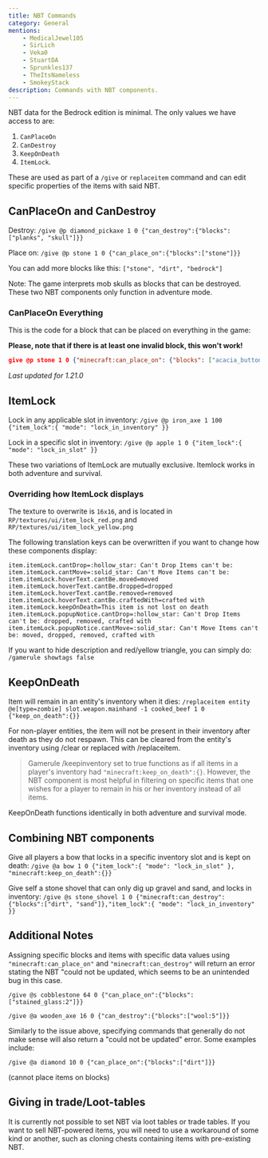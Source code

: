 ```yaml
---
title: NBT Commands
category: General
mentions:
    - MedicalJewel105
    - SirLich
    - Veka0
    - StuartDA
    - Sprunkles137
    - TheItsNameless
    - SmokeyStack
description: Commands with NBT components.
---
```


NBT data for the Bedrock edition is minimal. The only values we have access to are:

1. `CanPlaceOn`
2. `CanDestroy`
3. `KeepOnDeath`
4. `ItemLock`.

These are used as part of a `/give` or `replaceitem` command and can edit specific properties of the items with said NBT.

## CanPlaceOn and CanDestroy

Destroy: `/give @p diamond_pickaxe 1 0 {"can_destroy":{"blocks":["planks", "skull"]}}`

Place on: `/give @p stone 1 0 {"can_place_on":{"blocks":["stone"]}}`

You can add more blocks like this: `["stone", "dirt", "bedrock"]`

Note: The game interprets mob skulls as blocks that can be destroyed. These two NBT components only function in adventure mode.

### CanPlaceOn Everything

This is the code for a block that can be placed on everything in the game:

**Please, note that if there is at least one invalid block, this won't work!**

<!-- page_dumper_start -->
<CodeHeader></CodeHeader>

```json
give @p stone 1 0 {"minecraft:can_place_on": {"blocks": ["acacia_button", "acacia_door", "acacia_double_slab", "acacia_fence", "acacia_fence_gate", "acacia_hanging_sign", "acacia_leaves", "acacia_log", "acacia_pressure_plate", "acacia_sapling", "acacia_slab", "acacia_stairs", "acacia_standing_sign", "acacia_trapdoor", "acacia_wall_sign", "acacia_wood", "activator_rail", "air", "allium", "allow", "amethyst_block", "amethyst_cluster", "ancient_debris", "andesite_stairs", "anvil", "azalea", "azalea_leaves", "azalea_leaves_flowered", "azure_bluet", "bamboo", "bamboo_block", "bamboo_button", "bamboo_door", "bamboo_double_slab", "bamboo_fence", "bamboo_fence_gate", "bamboo_hanging_sign", "bamboo_mosaic", "bamboo_mosaic_double_slab", "bamboo_mosaic_slab", "bamboo_mosaic_stairs", "bamboo_planks", "bamboo_pressure_plate", "bamboo_sapling", "bamboo_slab", "bamboo_stairs", "bamboo_standing_sign", "bamboo_trapdoor", "bamboo_wall_sign", "barrel", "barrier", "basalt", "beacon", "bed", "bedrock", "bee_nest", "beehive", "beetroot", "bell", "big_dripleaf", "birch_button", "birch_door", "birch_double_slab", "birch_fence", "birch_fence_gate", "birch_hanging_sign", "birch_leaves", "birch_log", "birch_pressure_plate", "birch_sapling", "birch_slab", "birch_stairs", "birch_standing_sign", "birch_trapdoor", "birch_wall_sign", "birch_wood", "black_candle", "black_candle_cake", "black_carpet", "black_concrete", "black_concrete_powder", "black_glazed_terracotta", "black_shulker_box", "black_stained_glass", "black_stained_glass_pane", "black_terracotta", "black_wool", "blackstone", "blackstone_double_slab", "blackstone_slab", "blackstone_stairs", "blackstone_wall", "blast_furnace", "blue_candle", "blue_candle_cake", "blue_carpet", "blue_concrete", "blue_concrete_powder", "blue_glazed_terracotta", "blue_ice", "blue_orchid", "blue_shulker_box", "blue_stained_glass", "blue_stained_glass_pane", "blue_terracotta", "blue_wool", "bone_block", "bookshelf", "border_block", "brain_coral", "brain_coral_block", "brain_coral_fan", "brewing_stand", "brick_block", "brick_slab", "brick_stairs", "brown_candle", "brown_candle_cake", "brown_carpet", "brown_concrete", "brown_concrete_powder", "brown_glazed_terracotta", "brown_mushroom", "brown_mushroom_block", "brown_shulker_box", "brown_stained_glass", "brown_stained_glass_pane", "brown_terracotta", "brown_wool", "bubble_column", "bubble_coral", "bubble_coral_block", "bubble_coral_fan", "budding_amethyst", "cactus", "cake", "calcite", "calibrated_sculk_sensor", "camera", "campfire", "candle", "candle_cake", "carpet", "carrots", "cartography_table", "carved_pumpkin", "cauldron", "cave_vines", "cave_vines_body_with_berries", "cave_vines_head_with_berries", "chain", "chain_command_block", "cherry_button", "cherry_door", "cherry_double_slab", "cherry_fence", "cherry_fence_gate", "cherry_hanging_sign", "cherry_leaves", "cherry_log", "cherry_planks", "cherry_pressure_plate", "cherry_sapling", "cherry_slab", "cherry_stairs", "cherry_standing_sign", "cherry_trapdoor", "cherry_wall_sign", "cherry_wood", "chest", "chiseled_bookshelf", "chiseled_copper", "chiseled_deepslate", "chiseled_nether_bricks", "chiseled_polished_blackstone", "chiseled_tuff", "chiseled_tuff_bricks", "chorus_flower", "chorus_plant", "clay", "coal_block", "coal_ore", "cobbled_deepslate", "cobbled_deepslate_double_slab", "cobbled_deepslate_slab", "cobbled_deepslate_stairs", "cobbled_deepslate_wall", "cobblestone", "cobblestone_slab", "cobblestone_wall", "cocoa", "command_block", "composter", "concrete", "concretePowder", "conduit", "copper_block", "copper_bulb", "copper_door", "copper_grate", "copper_ore", "copper_trapdoor", "coral", "coral_block", "coral_fan", "coral_fan_dead", "coral_fan_hang", "coral_fan_hang2", "coral_fan_hang3", "cornflower", "cracked_deepslate_bricks", "cracked_deepslate_tiles", "cracked_nether_bricks", "cracked_polished_blackstone_bricks", "crafter", "crafting_table", "crimson_button", "crimson_door", "crimson_double_slab", "crimson_fence", "crimson_fence_gate", "crimson_fungus", "crimson_hanging_sign", "crimson_hyphae", "crimson_nylium", "crimson_planks", "crimson_pressure_plate", "crimson_roots", "crimson_slab", "crimson_stairs", "crimson_standing_sign", "crimson_stem", "crimson_trapdoor", "crimson_wall_sign", "crying_obsidian", "cut_copper", "cut_copper_slab", "cut_copper_stairs", "cyan_candle", "cyan_candle_cake", "cyan_carpet", "cyan_concrete", "cyan_concrete_powder", "cyan_glazed_terracotta", "cyan_shulker_box", "cyan_stained_glass", "cyan_stained_glass_pane", "cyan_terracotta", "cyan_wool", "dark_oak_button", "dark_oak_door", "dark_oak_double_slab", "dark_oak_fence", "dark_oak_fence_gate", "dark_oak_hanging_sign", "dark_oak_leaves", "dark_oak_log", "dark_oak_pressure_plate", "dark_oak_sapling", "dark_oak_slab", "dark_oak_stairs", "dark_oak_trapdoor", "dark_oak_wood", "dark_prismarine_stairs", "darkoak_standing_sign", "darkoak_wall_sign", "daylight_detector", "daylight_detector_inverted", "dead_brain_coral", "dead_brain_coral_block", "dead_brain_coral_fan", "dead_bubble_coral", "dead_bubble_coral_block", "dead_bubble_coral_fan", "dead_fire_coral", "dead_fire_coral_block", "dead_fire_coral_fan", "dead_horn_coral", "dead_horn_coral_block", "dead_horn_coral_fan", "dead_tube_coral", "dead_tube_coral_block", "dead_tube_coral_fan", "deadbush", "decorated_pot", "deepslate", "deepslate_brick_double_slab", "deepslate_brick_slab", "deepslate_brick_stairs", "deepslate_brick_wall", "deepslate_bricks", "deepslate_coal_ore", "deepslate_copper_ore", "deepslate_diamond_ore", "deepslate_emerald_ore", "deepslate_gold_ore", "deepslate_iron_ore", "deepslate_lapis_ore", "deepslate_redstone_ore", "deepslate_tile_double_slab", "deepslate_tile_slab", "deepslate_tile_stairs", "deepslate_tile_wall", "deepslate_tiles", "deny", "detector_rail", "diamond_block", "diamond_ore", "diorite_stairs", "dirt", "dirt_with_roots", "dispenser", "double_cut_copper_slab", "double_plant", "double_stone_slab", "double_stone_slab2", "double_stone_slab3", "double_stone_slab4", "double_wooden_slab", "dragon_egg", "dried_kelp_block", "dripstone_block", "dropper", "emerald_block", "emerald_ore", "enchanting_table", "end_brick_stairs", "end_bricks", "end_gateway", "end_portal", "end_portal_frame", "end_rod", "end_stone", "ender_chest", "exposed_chiseled_copper", "exposed_copper", "exposed_copper_bulb", "exposed_copper_door", "exposed_copper_grate", "exposed_copper_trapdoor", "exposed_cut_copper", "exposed_cut_copper_slab", "exposed_cut_copper_stairs", "exposed_double_cut_copper_slab", "farmland", "fence", "fence_gate", "fern", "fire", "fire_coral", "fire_coral_block", "fire_coral_fan", "fletching_table", "flower_pot", "flowering_azalea", "flowing_lava", "flowing_water", "frame", "frog_spawn", "frosted_ice", "furnace", "gilded_blackstone", "glass", "glass_pane", "glow_frame", "glow_lichen", "glowingobsidian", "glowstone", "gold_block", "gold_ore", "golden_rail", "granite_stairs", "grass", "grass_path", "gravel", "gray_candle", "gray_candle_cake", "gray_carpet", "gray_concrete", "gray_concrete_powder", "gray_glazed_terracotta", "gray_shulker_box", "gray_stained_glass", "gray_stained_glass_pane", "gray_terracotta", "gray_wool", "green_candle", "green_candle_cake", "green_carpet", "green_concrete", "green_concrete_powder", "green_glazed_terracotta", "green_shulker_box", "green_stained_glass", "green_stained_glass_pane", "green_terracotta", "green_wool", "grindstone", "hanging_roots", "hardened_clay", "hay_block", "heavy_core", "heavy_weighted_pressure_plate", "honey_block", "honeycomb_block", "hopper", "horn_coral", "horn_coral_block", "horn_coral_fan", "ice", "infested_deepslate", "info_update", "info_update2", "invisibleBedrock", "iron_bars", "iron_block", "iron_door", "iron_ore", "iron_trapdoor", "jigsaw", "jukebox", "jungle_button", "jungle_door", "jungle_double_slab", "jungle_fence", "jungle_fence_gate", "jungle_hanging_sign", "jungle_leaves", "jungle_log", "jungle_pressure_plate", "jungle_sapling", "jungle_slab", "jungle_stairs", "jungle_standing_sign", "jungle_trapdoor", "jungle_wall_sign", "jungle_wood", "kelp", "ladder", "lantern", "lapis_block", "lapis_ore", "large_amethyst_bud", "large_fern", "lava", "lava_cauldron", "leaves", "leaves2", "lectern", "lever", "light_block", "light_blue_candle", "light_blue_candle_cake", "light_blue_carpet", "light_blue_concrete", "light_blue_concrete_powder", "light_blue_glazed_terracotta", "light_blue_shulker_box", "light_blue_stained_glass", "light_blue_stained_glass_pane", "light_blue_terracotta", "light_blue_wool", "light_gray_candle", "light_gray_candle_cake", "light_gray_carpet", "light_gray_concrete", "light_gray_concrete_powder", "light_gray_shulker_box", "light_gray_stained_glass", "light_gray_stained_glass_pane", "light_gray_terracotta", "light_gray_wool", "light_weighted_pressure_plate", "lightning_rod", "lilac", "lily_of_the_valley", "lime_candle", "lime_candle_cake", "lime_carpet", "lime_concrete", "lime_concrete_powder", "lime_glazed_terracotta", "lime_shulker_box", "lime_stained_glass", "lime_stained_glass_pane", "lime_terracotta", "lime_wool", "lit_blast_furnace", "lit_deepslate_redstone_ore", "lit_furnace", "lit_pumpkin", "lit_redstone_lamp", "lit_redstone_ore", "lit_smoker", "lodestone", "log", "log2", "loom", "magenta_candle", "magenta_candle_cake", "magenta_carpet", "magenta_concrete", "magenta_concrete_powder", "magenta_glazed_terracotta", "magenta_shulker_box", "magenta_stained_glass", "magenta_stained_glass_pane", "magenta_terracotta", "magenta_wool", "magma", "mangrove_button", "mangrove_door", "mangrove_double_slab", "mangrove_fence", "mangrove_fence_gate", "mangrove_hanging_sign", "mangrove_leaves", "mangrove_log", "mangrove_planks", "mangrove_pressure_plate", "mangrove_propagule", "mangrove_roots", "mangrove_slab", "mangrove_stairs", "mangrove_standing_sign", "mangrove_trapdoor", "mangrove_wall_sign", "mangrove_wood", "medium_amethyst_bud", "melon_block", "melon_stem", "mob_spawner", "monster_egg", "moss_block", "moss_carpet", "mossy_cobblestone", "mossy_cobblestone_stairs", "mossy_stone_brick_stairs", "movingBlock", "mud", "mud_brick_double_slab", "mud_brick_slab", "mud_brick_stairs", "mud_brick_wall", "mud_bricks", "muddy_mangrove_roots", "mycelium", "nether_brick", "nether_brick_fence", "nether_brick_slab", "nether_brick_stairs", "nether_gold_ore", "nether_sprouts", "nether_wart", "nether_wart_block", "netherite_block", "netherrack", "netherreactor", "normal_stone_stairs", "noteblock", "oak_double_slab", "oak_fence", "oak_hanging_sign", "oak_leaves", "oak_log", "oak_sapling", "oak_slab", "oak_stairs", "oak_wood", "observer", "obsidian", "ochre_froglight", "orange_candle", "orange_candle_cake", "orange_carpet", "orange_concrete", "orange_concrete_powder", "orange_glazed_terracotta", "orange_shulker_box", "orange_stained_glass", "orange_stained_glass_pane", "orange_terracotta", "orange_tulip", "orange_wool", "oxeye_daisy", "oxidized_chiseled_copper", "oxidized_copper", "oxidized_copper_bulb", "oxidized_copper_door", "oxidized_copper_grate", "oxidized_copper_trapdoor", "oxidized_cut_copper", "oxidized_cut_copper_slab", "oxidized_cut_copper_stairs", "oxidized_double_cut_copper_slab", "packed_ice", "packed_mud", "pearlescent_froglight", "peony", "petrified_oak_slab", "pink_candle", "pink_candle_cake", "pink_carpet", "pink_concrete", "pink_concrete_powder", "pink_glazed_terracotta", "pink_petals", "pink_shulker_box", "pink_stained_glass", "pink_stained_glass_pane", "pink_terracotta", "pink_tulip", "pink_wool", "piston", "pistonArmCollision", "pitcher_crop", "pitcher_plant", "planks", "podzol", "pointed_dripstone", "polished_andesite_stairs", "polished_basalt", "polished_blackstone", "polished_blackstone_brick_double_slab", "polished_blackstone_brick_slab", "polished_blackstone_brick_stairs", "polished_blackstone_brick_wall", "polished_blackstone_bricks", "polished_blackstone_button", "polished_blackstone_double_slab", "polished_blackstone_pressure_plate", "polished_blackstone_slab", "polished_blackstone_stairs", "polished_blackstone_wall", "polished_deepslate", "polished_deepslate_double_slab", "polished_deepslate_slab", "polished_deepslate_stairs", "polished_deepslate_wall", "polished_diorite_stairs", "polished_granite_stairs", "polished_tuff", "polished_tuff_double_slab", "polished_tuff_slab", "polished_tuff_stairs", "polished_tuff_wall", "poppy", "portal", "potatoes", "powder_snow", "powered_comparator", "powered_repeater", "prismarine", "prismarine_bricks_stairs", "prismarine_stairs", "pumpkin", "pumpkin_stem", "purple_candle", "purple_candle_cake", "purple_carpet", "purple_concrete", "purple_concrete_powder", "purple_glazed_terracotta", "purple_shulker_box", "purple_stained_glass", "purple_stained_glass_pane", "purple_terracotta", "purple_wool", "purpur_block", "purpur_stairs", "quartz_block", "quartz_bricks", "quartz_ore", "quartz_slab", "quartz_stairs", "rail", "raw_copper_block", "raw_gold_block", "raw_iron_block", "red_candle", "red_candle_cake", "red_carpet", "red_concrete", "red_concrete_powder", "red_flower", "red_glazed_terracotta", "red_mushroom", "red_mushroom_block", "red_nether_brick", "red_nether_brick_stairs", "red_sandstone", "red_sandstone_stairs", "red_shulker_box", "red_stained_glass", "red_stained_glass_pane", "red_terracotta", "red_tulip", "red_wool", "redstone_block", "redstone_lamp", "redstone_ore", "redstone_torch", "redstone_wire", "reeds", "reinforced_deepslate", "repeating_command_block", "reserved6", "respawn_anchor", "rose_bush", "sand", "sandstone", "sandstone_slab", "sandstone_stairs", "sapling", "scaffolding", "sculk", "sculk_catalyst", "sculk_sensor", "sculk_shrieker", "sculk_vein", "seaLantern", "sea_pickle", "seagrass", "short_grass", "shroomlight", "shulker_box", "silver_glazed_terracotta", "skull", "slime", "small_amethyst_bud", "small_dripleaf_block", "smithing_table", "smoker", "smooth_basalt", "smooth_quartz_stairs", "smooth_red_sandstone_stairs", "smooth_sandstone_stairs", "smooth_stone", "smooth_stone_slab", "sniffer_egg", "snow", "snow_layer", "soul_campfire", "soul_fire", "soul_lantern", "soul_sand", "soul_soil", "soul_torch", "sponge", "spore_blossom", "spruce_button", "spruce_door", "spruce_double_slab", "spruce_fence", "spruce_fence_gate", "spruce_hanging_sign", "spruce_leaves", "spruce_log", "spruce_pressure_plate", "spruce_sapling", "spruce_slab", "spruce_stairs", "spruce_standing_sign", "spruce_trapdoor", "spruce_wall_sign", "spruce_wood", "stained_glass", "stained_glass_pane", "stained_hardened_clay", "standing_banner", "standing_sign", "stickyPistonArmCollision", "sticky_piston", "stone", "stone_brick_slab", "stone_brick_stairs", "stone_button", "stone_pressure_plate", "stone_slab", "stone_slab2", "stone_slab3", "stone_slab4", "stone_stairs", "stonebrick", "stonecutter", "stonecutter_block", "stripped_acacia_log", "stripped_acacia_wood", "stripped_bamboo_block", "stripped_birch_log", "stripped_birch_wood", "stripped_cherry_log", "stripped_cherry_wood", "stripped_crimson_hyphae", "stripped_crimson_stem", "stripped_dark_oak_log", "stripped_dark_oak_wood", "stripped_jungle_log", "stripped_jungle_wood", "stripped_mangrove_log", "stripped_mangrove_wood", "stripped_oak_log", "stripped_oak_wood", "stripped_spruce_log", "stripped_spruce_wood", "stripped_warped_hyphae", "stripped_warped_stem", "structure_block", "structure_void", "sunflower", "suspicious_gravel", "suspicious_sand", "sweet_berry_bush", "tall_grass", "tallgrass", "target", "tinted_glass", "tnt", "torch", "torchflower", "torchflower_crop", "trapdoor", "trapped_chest", "trial_spawner", "tripWire", "tripwire_hook", "tube_coral", "tube_coral_block", "tube_coral_fan", "tuff", "tuff_brick_double_slab", "tuff_brick_slab", "tuff_brick_stairs", "tuff_brick_wall", "tuff_bricks", "tuff_double_slab", "tuff_slab", "tuff_stairs", "tuff_wall", "turtle_egg", "twisting_vines", "undyed_shulker_box", "unlit_redstone_torch", "unpowered_comparator", "unpowered_repeater", "vault", "verdant_froglight", "vine", "wall_banner", "wall_sign", "warped_button", "warped_door", "warped_double_slab", "warped_fence", "warped_fence_gate", "warped_fungus", "warped_hanging_sign", "warped_hyphae", "warped_nylium", "warped_planks", "warped_pressure_plate", "warped_roots", "warped_slab", "warped_stairs", "warped_standing_sign", "warped_stem", "warped_trapdoor", "warped_wall_sign", "warped_wart_block", "water", "waterlily", "waxed_chiseled_copper", "waxed_copper", "waxed_copper_bulb", "waxed_copper_door", "waxed_copper_grate", "waxed_copper_trapdoor", "waxed_cut_copper", "waxed_cut_copper_slab", "waxed_cut_copper_stairs", "waxed_double_cut_copper_slab", "waxed_exposed_chiseled_copper", "waxed_exposed_copper", "waxed_exposed_copper_bulb", "waxed_exposed_copper_door", "waxed_exposed_copper_grate", "waxed_exposed_copper_trapdoor", "waxed_exposed_cut_copper", "waxed_exposed_cut_copper_slab", "waxed_exposed_cut_copper_stairs", "waxed_exposed_double_cut_copper_slab", "waxed_oxidized_chiseled_copper", "waxed_oxidized_copper", "waxed_oxidized_copper_bulb", "waxed_oxidized_copper_door", "waxed_oxidized_copper_grate", "waxed_oxidized_copper_trapdoor", "waxed_oxidized_cut_copper", "waxed_oxidized_cut_copper_slab", "waxed_oxidized_cut_copper_stairs", "waxed_oxidized_double_cut_copper_slab", "waxed_weathered_chiseled_copper", "waxed_weathered_copper", "waxed_weathered_copper_bulb", "waxed_weathered_copper_door", "waxed_weathered_copper_grate", "waxed_weathered_copper_trapdoor", "waxed_weathered_cut_copper", "waxed_weathered_cut_copper_slab", "waxed_weathered_cut_copper_stairs", "waxed_weathered_double_cut_copper_slab", "weathered_chiseled_copper", "weathered_copper", "weathered_copper_bulb", "weathered_copper_door", "weathered_copper_grate", "weathered_copper_trapdoor", "weathered_cut_copper", "weathered_cut_copper_slab", "weathered_cut_copper_stairs", "weathered_double_cut_copper_slab", "web", "weeping_vines", "wheat", "white_candle", "white_candle_cake", "white_carpet", "white_concrete", "white_concrete_powder", "white_glazed_terracotta", "white_shulker_box", "white_stained_glass", "white_stained_glass_pane", "white_terracotta", "white_tulip", "white_wool", "wither_rose", "wood", "wooden_button", "wooden_door", "wooden_pressure_plate", "wooden_slab", "wool", "yellow_candle", "yellow_candle_cake", "yellow_carpet", "yellow_concrete", "yellow_concrete_powder", "yellow_flower", "yellow_glazed_terracotta", "yellow_shulker_box", "yellow_stained_glass", "yellow_stained_glass_pane", "yellow_terracotta", "yellow_wool"]}}
```

*Last updated for 1.21.0*
<!-- page_dumper_end -->

## ItemLock

Lock in any applicable slot in inventory: `/give @p iron_axe 1 100 {"item_lock":{ "mode": "lock_in_inventory" }}`

Lock in a specific slot in inventory: `/give @p apple 1 0 {"item_lock":{ "mode": "lock_in_slot" }}`

These two variations of ItemLock are mutually exclusive. Itemlock works in both adventure and survival.

### Overriding how ItemLock displays

The texture to overwrite is `16x16`, and is located in `RP/textures/ui/item_lock_red.png` and `RP/textures/ui/item_lock_yellow.png`

The following translation keys can be overwritten if you want to change how these components display:

```
item.itemLock.cantDrop=:hollow_star: Can't Drop Items can't be:
item.itemLock.cantMove=:solid_star: Can't Move Items can't be:
item.itemLock.hoverText.cantBe.moved=moved
item.itemLock.hoverText.cantBe.dropped=dropped
item.itemLock.hoverText.cantBe.removed=removed
item.itemLock.hoverText.cantBe.craftedWith=crafted with
item.itemLock.keepOnDeath=This item is not lost on death
item.itemLock.popupNotice.cantDrop=:hollow_star: Can't Drop Items can't be: dropped, removed, crafted with
item.itemLock.popupNotice.cantMove=:solid_star: Can't Move Items can't be: moved, dropped, removed, crafted with
```
If you want to hide description and red/yellow triangle, you can simply do:
`/gamerule showtags false`

## KeepOnDeath

Item will remain in an entity's inventory when it dies: `/replaceitem entity @e[type=zombie] slot.weapon.mainhand -1 cooked_beef 1 0 {"keep_on_death":{}}`

For non-player entities, the item will not be present in their inventory after death as they do not respawn. This can be cleared from the entity's inventory using /clear or replaced with /replaceitem.
> Gamerule /keepinventory set to true functions as if all items in a player's inventory had `"minecraft:keep_on_death":{}`. However, the NBT component is most helpful in filtering on specific items that one wishes for a player to remain in his or her inventory instead of all items.

KeepOnDeath functions identically in both adventure and survival mode.

## Combining NBT components

Give all players a bow that locks in a specific inventory slot and is kept on death: `/give @a bow 1 0 {"item_lock":{ "mode": "lock_in_slot" }, "minecraft:keep_on_death":{}}`

Give self a stone shovel that can only dig up gravel and sand, and locks in inventory: `/give @s stone_shovel 1 0 {"minecraft:can_destroy":{"blocks":["dirt", "sand"]},"item_lock":{ "mode": "lock_in_inventory" }}`

## Additional Notes

Assigning specific blocks and items with specific data values using `"minecraft:can_place_on"` and `"minecraft:can_destroy"` will return an error stating the NBT "could not be updated, which seems to be an unintended bug in this case.

`/give @s cobblestone 64 0 {"can_place_on":{"blocks":["stained_glass:2"]}}`

`/give @a wooden_axe 16 0 {"can_destroy":{"blocks":["wool:5"]}}`

Similarly to the issue above, specifying commands that generally do not make sense will also return a "could not be updated" error. Some examples include:

`/give @a diamond 10 0 {"can_place_on":{"blocks":["dirt"]}}`

(cannot place items on blocks)

## Giving in trade/Loot-tables

It is currently not possible to set NBT via loot tables or trade tables. If you want to sell NBT-powered items, you will need to use a workaround of some kind or another, such as cloning chests containing items with pre-existing NBT.
